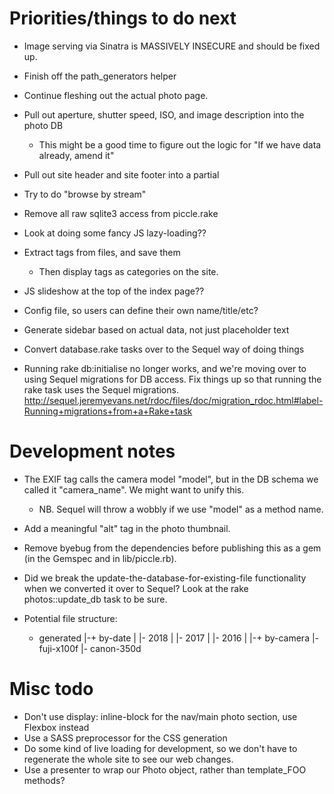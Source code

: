 # Priorities/things to do next 
- Image serving via Sinatra is MASSIVELY INSECURE and should be fixed up. 
- Finish off the path_generators helper
- Continue fleshing out the actual photo page.
- Pull out aperture, shutter speed, ISO, and image description into the photo DB
  - This might be a good time to figure out the logic for "If we have data already, amend it"
- Pull out site header and site footer into a partial
- Try to do "browse by stream"
- Remove all raw sqlite3 access from piccle.rake
- Look at doing some fancy JS lazy-loading??

- Extract tags from files, and save them
  - Then display tags as categories on the site.
- JS slideshow at the top of the index page??
- Config file, so users can define their own name/title/etc? 
- Generate sidebar based on actual data, not just placeholder text
- Convert database.rake tasks over to the Sequel way of doing things
- Running rake db:initialise no longer works, and we're moving over to using Sequel migrations for DB access. Fix things up so that running the rake task uses the Sequel migrations. http://sequel.jeremyevans.net/rdoc/files/doc/migration_rdoc.html#label-Running+migrations+from+a+Rake+task


# Development notes

- The EXIF tag calls the camera model "model", but in the DB schema we called it "camera_name". We might want to unify this.
  - NB. Sequel will throw a wobbly if we use "model" as a method name.
- Add a meaningful "alt" tag in the photo thumbnail.
- Remove byebug from the dependencies before publishing this as a gem (in the Gemspec and in lib/piccle.rb).
- Did we break the update-the-database-for-existing-file functionality when we converted it over to Sequel? Look at the rake photos::update_db task to be sure.

- Potential file structure: 

  + generated
  |-+ by-date
  | |- 2018
  | |- 2017
  | |- 2016
  |
  |-+ by-camera
    |- fuji-x100f
    |- canon-350d

# Misc todo
- Don't use display: inline-block for the nav/main photo section, use Flexbox instead
- Use a SASS preprocessor for the CSS generation
- Do some kind of live loading for development, so we don't have to regenerate the whole site to see our web changes. 
- Use a presenter to wrap our Photo object, rather than template_FOO methods?
